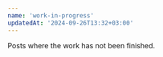 ```yaml
---
name: 'work-in-progress'
updatedAt: '2024-09-26T13:32+03:00'
---
```


Posts where the work has not been finished.
